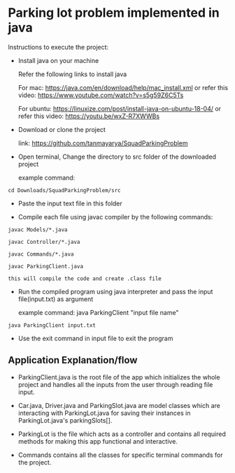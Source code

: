 # Parking lot problem implemented in java

Instructions to execute the project:

- Install java on your machine
	
	Refer the following links to install java

	For mac: https://java.com/en/download/help/mac_install.xml 
		or refer this video: https://www.youtube.com/watch?v=s5g59Z6C5Ts
	
	For ubuntu: https://linuxize.com/post/install-java-on-ubuntu-18-04/
		or refer this video: https://youtu.be/wxZ-R7XWWBs

- Download or clone the project

	link: https://github.com/tanmayarya/SquadParkingProblem


- Open terminal, Change the directory to src folder of the downloaded project
	
	example command: 
```
cd Downloads/SquadParkingProblem/src
```

- Paste the input text file in this folder

- Compile each file using javac compiler by the following commands:
```
javac Models/*.java
```
```
javac Controller/*.java
```
```
javac Commands/*.java
```
```
javac ParkingClient.java
```

	this will compile the code and create .class file

- Run the compiled program using java interpreter and pass the input file(input.txt) as argument
	
	example command: java ParkingClient "input file name" 
	
```
java ParkingClient input.txt
```

- Use the exit command in input file to exit the program


## Application Explanation/flow
- ParkingClient.java is the root file of the app which initializes the whole project and handles all the inputs from the user through reading file input.

- Car.java, Driver.java and ParkingSlot.java are model classes which are interacting with ParkingLot.java for saving their instances in ParkingLot.java's parkingSlots[].

- ParkingLot is the file which acts as a controller and contains all required methods for making this app functional and interactive.

- Commands contains all the classes for specific terminal commands for the project.
